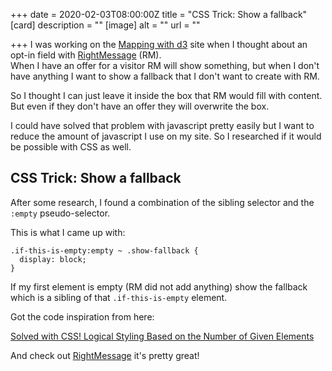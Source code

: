 +++
date = 2020-02-03T08:00:00Z
title = "CSS Trick: Show a fallback"
[card]
description = ""
[image]
alt = ""
url = ""

+++
I was working on the [Mapping with d3](https://mappingwithd3.com) site when I thought about an opt-in field with [RightMessage](https://rightmessage.com?fp_ref=mil80) (RM).   
When I have an offer for a visitor RM will show something, but when I don't have anything I want to show a fallback that I don't want to create with RM. 

So I thought I can just leave it inside the box that RM would fill with content. But even if they don't have an offer they will overwrite the box.

I could have solved that problem with javascript pretty easily but I want to reduce the amount of javascript I use on my site. So I researched if it would be possible with CSS as well.

## CSS Trick: Show a fallback

After some research, I found a combination of the sibling selector and the `:empty` pseudo-selector.

This is what I came up with:

    .if-this-is-empty:empty ~ .show-fallback {
      display: block;
    }

If my first element is empty (RM did not add anything) show the fallback which is a sibling of that `.if-this-is-empty` element.

Got the code inspiration from here:

[Solved with CSS! Logical Styling Based on the Number of Given Elements](https://css-tricks.com/solved-with-css-logical-styling-based-on-the-number-of-given-elements/ "Solved with CSS! Logical Styling Based on the Number of Given Elements")

And check out [RightMessage](https://rightmessage.com?fp_ref=mil80) it's pretty great!